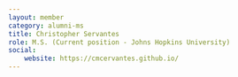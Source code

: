 ```yaml
---
layout: member
category: alumni-ms
title: Christopher Servantes
role: M.S. (Current position - Johns Hopkins University)
social:
    website: https://cmcervantes.github.io/
---
```

